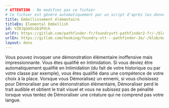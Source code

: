 ```yaml
---
# ATTENTION : Ne modifiez pas ce fichier
# Ce fichier est généré automatiquement par un script d'après les données du module Foundry VTT officiel et de sa traduction
title: Embellissement élémentaire
titleEn: Elemental Embellish
id: VZDJgGm5LGb1Pdck
urlFr: https://gitlab.com/pathfinder-fr/foundryvtt-pathfinder2-fr/-/blob/master/data/feats/VZDJgGm5LGb1Pdck.htm
urlEn: https://gitlab.com/hooking/foundry-vtt---pathfinder-2e/-/blob/master/packs/data/feats.db/elemental-embellish.json
layout: dons
---
```

Vous pouvez invoquer une démonstration élémentaire inoffensive mais impressionnante. Vous êtes qualifié en Intimidation. Si vous deviez être automatiquement qualifié en Intimidation (du fait de votre historique ou par votre classe par exemple), vous êtes qualifié dans une compétence de votre choix à la place. Vorsque vous Démoralisez un ennemi, si vous choisissez pour Démoraliser par une démonstration élémentaire, Démoraliser perd le trait audible et obtient le trait visuel et vous ne subissez pas de pénalité lorsque vous tentez de Démoraliser une créature qui ne comprend pas votre langue.
